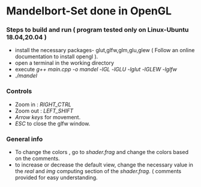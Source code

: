 # Mandelbort-Set done in OpenGL

### Steps to build and run  ( program tested only on Linux-Ubuntu 18.04,20.04 )
- install the necessary packages- glut,glfw,glm,glu,glew ( Follow an online documentation to install opengl ).
- open a terminal in the working directory
- execute _g++ main.cpp -o mandel -lGL -lGLU -lglut -lGLEW -lglfw_
- _./mandel_

### Controls 
- Zoom in : _RIGHT_CTRL_
- Zoom out : _LEFT_SHIFT_
- _Arrow keys_ for movement.
- _ESC_ to close the glfw window.

### General info
- To change the colors , go to _shader.frag_ and change the colors based on the comments.
- to increase or decrease the default view, change the necessary value in the _real_ and _img_ computing section of the _shader.frag_. ( comments provided for easy understanding.
